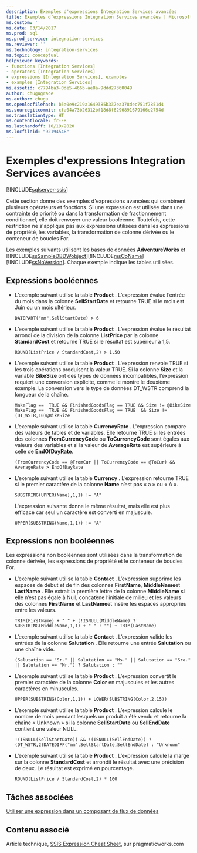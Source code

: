 ```yaml
---
description: Exemples d'expressions Integration Services avancées
title: Exemples d’expressions Integration Services avancées | Microsoft Docs
ms.custom: ''
ms.date: 03/14/2017
ms.prod: sql
ms.prod_service: integration-services
ms.reviewer: ''
ms.technology: integration-services
ms.topic: conceptual
helpviewer_keywords:
- functions [Integration Services]
- operators [Integration Services]
- expressions [Integration Services], examples
- examples [Integration Services]
ms.assetid: c7794ba3-0de5-466b-ae8a-9ddd27360049
author: chugugrace
ms.author: chugu
ms.openlocfilehash: b5a0e9c219a1649385b337ea378dec751f7851d4
ms.sourcegitcommit: cfa04a73b26312bf18d8f6296891679166e2754d
ms.translationtype: HT
ms.contentlocale: fr-FR
ms.lasthandoff: 10/19/2020
ms.locfileid: "92194548"
---
```

# <a name="examples-of-advanced-integration-services-expressions"></a>Exemples d'expressions Integration Services avancées

[!INCLUDE[sqlserver-ssis](../../includes/applies-to-version/sqlserver-ssis.md)]


  Cette section donne des exemples d'expressions avancées qui combinent plusieurs opérateurs et fonctions. Si une expression est utilisée dans une contrainte de priorité ou dans la transformation de fractionnement conditionnel, elle doit renvoyer une valeur booléenne. Toutefois, cette restriction ne s'applique pas aux expressions utilisées dans les expressions de propriété, les variables, la transformation de colonne dérivée ou le conteneur de boucles For.  
  
 Les exemples suivants utilisent les bases de données **AdventureWorks** et [!INCLUDE[ssSampleDBDWobject](../../includes/sssampledbdwobject-md.md)][!INCLUDE[msCoName](../../includes/msconame-md.md)] [!INCLUDE[ssNoVersion](../../includes/ssnoversion-md.md)]. Chaque exemple indique les tables utilisées.  
  
## <a name="boolean-expressions"></a>Expressions booléennes  
  
-   L’exemple suivant utilise la table **Product** . L’expression évalue l’entrée du mois dans la colonne **SellStartDate** et retourne TRUE si le mois est Juin ou un mois ultérieur.  
  
    ```  
    DATEPART("mm",SellStartDate) > 6  
    ```  
  
-   L’exemple suivant utilise la table **Product** . L’expression évalue le résultat arrondi de la division de la colonne **ListPrice** par la colonne **StandardCost** et retourne TRUE si le résultat est supérieur à 1,5.  
  
    ```  
    ROUND(ListPrice / StandardCost,2) > 1.50  
    ```  
  
-   L’exemple suivant utilise la table **Product** . L'expression renvoie TRUE si les trois opérations produisent la valeur TRUE. Si la colonne **Size** et la variable **BikeSize** ont des types de données incompatibles, l’expression requiert une conversion explicite, comme le montre le deuxième exemple. La conversion vers le type de données DT_WSTR comprend la longueur de la chaîne.  
  
    ```  
    MakeFlag ==  TRUE && FinishedGoodsFlag == TRUE && Size != @BikeSize  
    MakeFlag ==  TRUE && FinishedGoodsFlag == TRUE  && Size != (DT_WSTR,10)@BikeSize  
    ```  
  
-   L’exemple suivant utilise la table **CurrencyRate** . L'expression compare des valeurs de tables et de variables. Elle retourne TRUE si les entrées des colonnes **FromCurrencyCode** ou **ToCurrencyCode** sont égales aux valeurs des variables et si la valeur de **AverageRate** est supérieure à celle de **EndOfDayRate**.  
  
    ```  
    (FromCurrencyCode == @FromCur || ToCurrencyCode == @ToCur) && AverageRate > EndOfDayRate  
    ```  
  
-   L’exemple suivant utilise la table **Currency** . L’expression retourne TRUE si le premier caractère de la colonne **Name** n’est pas « a » ou « A ».  
  
    ```  
    SUBSTRING(UPPER(Name),1,1) != "A"  
    ```  
  
     L'expression suivante donne le même résultat, mais elle est plus efficace car seul un caractère est converti en majuscule.  
  
    ```  
    UPPER(SUBSTRING(Name,1,1)) != "A"  
    ```  
  
## <a name="non-boolean-expressions"></a>Expressions non booléennes  
 Les expressions non booléennes sont utilisées dans la transformation de colonne dérivée, les expressions de propriété et le conteneur de boucles For.  
  
-   L’exemple suivant utilise la table **Contact** . L’expression supprime les espaces de début et de fin des colonnes **FirstName**, **MiddleName**et **LastName** . Elle extrait la première lettre de la colonne **MiddleName** si elle n’est pas égale à Null, concatène l’initiale de milieu et les valeurs des colonnes **FirstName** et **LastName**et insère les espaces appropriés entre les valeurs.  
  
    ```  
    TRIM(FirstName) + " " + (!ISNULL(MiddleName) ? SUBSTRING(MiddleName,1,1) + " " : "") + TRIM(LastName)  
    ```  
  
-   L’exemple suivant utilise la table **Contact** . L’expression valide les entrées de la colonne **Salutation** . Elle retourne une entrée **Salutation** ou une chaîne vide.  
  
    ```  
    (Salutation == "Sr." || Salutation == "Ms." || Salutation == "Sra." || Salutation == "Mr.") ? Salutation : ""  
    ```  
  
-   L’exemple suivant utilise la table **Product** . L’expression convertit le premier caractère de la colonne **Color** en majuscules et les autres caractères en minuscules.  
  
    ```  
    UPPER(SUBSTRING(Color,1,1)) + LOWER(SUBSTRING(Color,2,15))  
    ```  
  
-   L’exemple suivant utilise la table **Product** . L’expression calcule le nombre de mois pendant lesquels un produit a été vendu et retourne la chaîne « Unknown » si la colonne **SellStartDate** ou **SellEndDate** contient une valeur NULL.  
  
    ```  
    !(ISNULL(SellStartDate)) && !(ISNULL(SellEndDate)) ? (DT_WSTR,2)DATEDIFF("mm",SellStartDate,SellEndDate) : "Unknown"  
    ```  
  
-   L’exemple suivant utilise la table **Product** . L’expression calcule la marge sur la colonne **StandardCost** et arrondit le résultat avec une précision de deux. Le résultat est exprimé en pourcentage.  
  
    ```  
    ROUND(ListPrice / StandardCost,2) * 100  
    ```  
  
## <a name="related-tasks"></a>Tâches associées  
 [Utiliser une expression dans un composant de flux de données](/previous-versions/sql/sql-server-2016/ms141007(v=sql.130))  
  
## <a name="related-content"></a>Contenu associé  
 Article technique, [SSIS Expression Cheat Sheet](https://go.microsoft.com/fwlink/?LinkId=746575), sur pragmaticworks.com  
  
